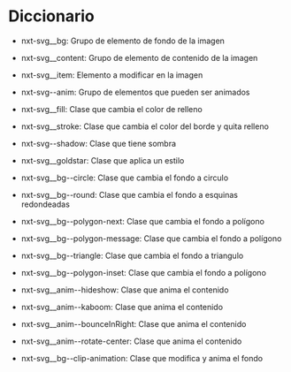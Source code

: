 # Diccionario

* nxt-svg__bg:         Grupo de elemento de fondo de la imagen
* nxt-svg__content:    Grupo de elemento de contenido de la imagen
* nxt-svg__item:       Elemento a modificar en la imagen
* nxt-svg--anim:       Grupo de elementos que pueden ser animados

* nxt-svg__fill:         Clase que cambia el color de relleno
* nxt-svg__stroke:       Clase que cambia el color del borde y quita relleno
* nxt-svg--shadow:       Clase que tiene sombra
* nxt-svg__goldstar:     Clase que aplica un estilo

* nxt-svg__bg--circle:            Clase que cambia el fondo a circulo
* nxt-svg__bg--round:             Clase que cambia el fondo a esquinas redondeadas
* nxt-svg__bg--polygon-next:      Clase que cambia el fondo a polígono
* nxt-svg__bg--polygon-message:   Clase que cambia el fondo a polígono

* nxt-svg__bg--triangle:          Clase que cambia el fondo a triangulo
* nxt-svg__bg--polygon-inset:     Clase que cambia el fondo a polígono

* nxt-svg__anim--hideshow:        Clase que anima el contenido
* nxt-svg__anim--kaboom:          Clase que anima el contenido
* nxt-svg__anim--bounceInRight:   Clase que anima el contenido
* nxt-svg__anim--rotate-center:   Clase que anima el contenido
* nxt-svg__bg--clip-animation:    Clase que modifica y anima el fondo
